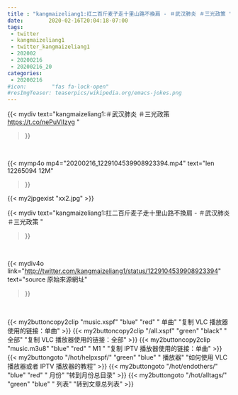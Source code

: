 ```yaml
---
title : "kangmaizeliang1:扛二百斤麦子走十里山路不換肩 - ＃武汉肺炎 ＃三光政策 "
date:        2020-02-16T20:04:18-07:00
tags:
 - twitter
 - kangmaizeliang1
 - twitter_kangmaizeliang1
 - 202002
 - 20200216
 - 20200216_20
categories:
 - 20200216
#icon:        "fas fa-lock-open"
#resImgTeaser: teaserpics/wikipedia.org/emacs-jokes.png
---
```


{{< mydiv text="kangmaizeliang1:＃武汉肺炎 ＃三光政策 https://t.co/nePuVIIzyg "
>}}
<br>


{{< mymp4o mp4="20200216_1229104539908923394.mp4"
text="len 12265094    12M"
>}}

{{< my2jpgexist "xx2.jpg" >}}<br>



{{< mydiv text="kangmaizeliang1:扛二百斤麦子走十里山路不換肩 - ＃武汉肺炎 ＃三光政策 "
>}}
<br>

{{< mydiv4o link="http://twitter.com/kangmaizeliang1/status/1229104539908923394"
text="source 原始來源網址"
>}}


<br>



{{< my2buttoncopy2clip "music.xspf"        "blue"   "red"    " 单曲"  "复制 VLC 播放器使用的链接：单曲" >}} {{< my2buttoncopy2clip "/all.xspf"         "green"  "black"  " 全部"  "复制 VLC 播放器使用的链接：全部" >}} {{< my2buttoncopy2clip "music.m3u8"        "blue"   "red"    " M1 "    "复制 IPTV 播放器使用的链接：单曲" >}} {{< my2buttongoto      "/hot/helpxspf/"    "green"  "blue"   " 播放器" "如何使用 VLC 播放器或者 IPTV 播放器的教程" >}} {{< my2buttongoto      "/hot/endothers/"   "blue"   "red"    " 月份"   "转到月份总目录" >}} {{< my2buttongoto      "/hot/alltags/"     "green"  "blue"   " 列表"   "转到文章总列表" >}} 
